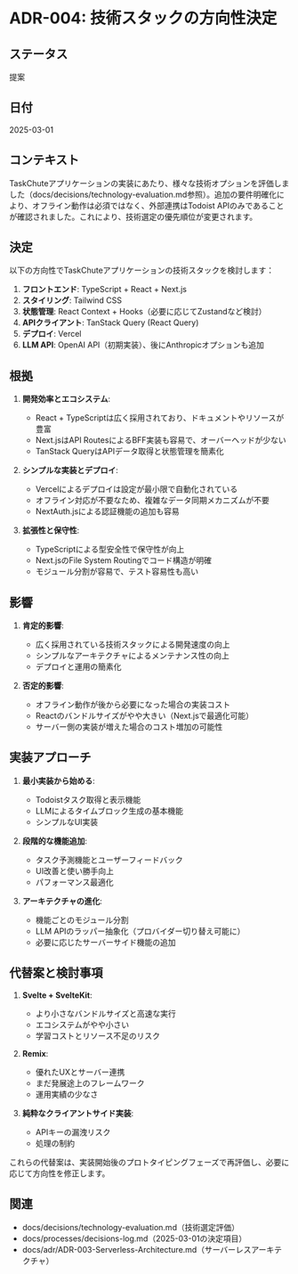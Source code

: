 # ADR-004: 技術スタックの方向性決定

## ステータス
提案

## 日付
2025-03-01

## コンテキスト
TaskChuteアプリケーションの実装にあたり、様々な技術オプションを評価しました（docs/decisions/technology-evaluation.md参照）。追加の要件明確化により、オフライン動作は必須ではなく、外部連携はTodoist APIのみであることが確認されました。これにより、技術選定の優先順位が変更されます。

## 決定
以下の方向性でTaskChuteアプリケーションの技術スタックを検討します：

1. **フロントエンド**: TypeScript + React + Next.js
2. **スタイリング**: Tailwind CSS
3. **状態管理**: React Context + Hooks（必要に応じてZustandなど検討）
4. **APIクライアント**: TanStack Query (React Query)
5. **デプロイ**: Vercel
6. **LLM API**: OpenAI API（初期実装）、後にAnthropicオプションも追加

## 根拠

1. **開発効率とエコシステム**:
   - React + TypeScriptは広く採用されており、ドキュメントやリソースが豊富
   - Next.jsはAPI RoutesによるBFF実装も容易で、オーバーヘッドが少ない
   - TanStack QueryはAPIデータ取得と状態管理を簡素化

2. **シンプルな実装とデプロイ**:
   - Vercelによるデプロイは設定が最小限で自動化されている
   - オフライン対応が不要なため、複雑なデータ同期メカニズムが不要
   - NextAuth.jsによる認証機能の追加も容易

3. **拡張性と保守性**:
   - TypeScriptによる型安全性で保守性が向上
   - Next.jsのFile System Routingでコード構造が明確
   - モジュール分割が容易で、テスト容易性も高い

## 影響

1. **肯定的影響**:
   - 広く採用されている技術スタックによる開発速度の向上
   - シンプルなアーキテクチャによるメンテナンス性の向上
   - デプロイと運用の簡素化

2. **否定的影響**:
   - オフライン動作が後から必要になった場合の実装コスト
   - Reactのバンドルサイズがやや大きい（Next.jsで最適化可能）
   - サーバー側の実装が増えた場合のコスト増加の可能性

## 実装アプローチ

1. **最小実装から始める**:
   - Todoistタスク取得と表示機能
   - LLMによるタイムブロック生成の基本機能
   - シンプルなUI実装

2. **段階的な機能追加**:
   - タスク予測機能とユーザーフィードバック
   - UI改善と使い勝手向上
   - パフォーマンス最適化

3. **アーキテクチャの進化**:
   - 機能ごとのモジュール分割
   - LLM APIのラッパー抽象化（プロバイダー切り替え可能に）
   - 必要に応じたサーバーサイド機能の追加

## 代替案と検討事項

1. **Svelte + SvelteKit**:
   - より小さなバンドルサイズと高速な実行
   - エコシステムがやや小さい
   - 学習コストとリソース不足のリスク

2. **Remix**:
   - 優れたUXとサーバー連携
   - まだ発展途上のフレームワーク
   - 運用実績の少なさ

3. **純粋なクライアントサイド実装**:
   - APIキーの漏洩リスク
   - 処理の制約

これらの代替案は、実装開始後のプロトタイピングフェーズで再評価し、必要に応じて方向性を修正します。

## 関連
- docs/decisions/technology-evaluation.md（技術選定評価）
- docs/processes/decisions-log.md（2025-03-01の決定項目）
- docs/adr/ADR-003-Serverless-Architecture.md（サーバーレスアーキテクチャ）
